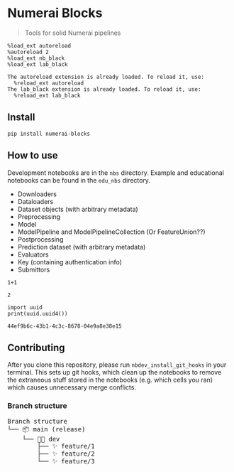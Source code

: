 # Numerai Blocks
> Tools for solid Numerai pipelines


```
%load_ext autoreload
%autoreload 2
%load_ext nb_black
%load_ext lab_black
```

    The autoreload extension is already loaded. To reload it, use:
      %reload_ext autoreload
    The lab_black extension is already loaded. To reload it, use:
      %reload_ext lab_black


## Install

`pip install numerai-blocks`

## How to use

Development notebooks are in the `nbs` directory. Example and educational notebooks can be found in the `edu_nbs` directory.

- Downloaders
- Dataloaders
- Dataset objects (with arbitrary metadata)
- Preprocessing
- Model
- ModelPipeline and ModelPipelineCollection (Or FeatureUnion??)
- Postprocessing
- Prediction dataset (with arbitrary metadata)
- Evaluators
- Key (containing authentication info)
- Submittors

```
1+1
```




    2



```
import uuid
print(uuid.uuid4())
```

    44ef9b6c-43b1-4c3c-8678-04e9a8e38e15


## Contributing

After you clone this repository, please run `nbdev_install_git_hooks` in your terminal. This sets up git hooks, which clean up the notebooks to remove the extraneous stuff stored in the notebooks (e.g. which cells you ran) which causes unnecessary merge conflicts.

### Branch structure



<pre style="white-space:pre;overflow-x:auto;line-height:normal;font-family:Menlo,'DejaVu Sans Mono',consolas,'Courier New',monospace">Branch structure                                                                                    
<span style="color: #808080; text-decoration-color: #808080">┗━━ </span>📦 main (release)                                                                               
<span style="color: #808080; text-decoration-color: #808080">    ┗━━ </span>👨‍💻 dev                                                                                    
<span style="color: #808080; text-decoration-color: #808080">        ┣━━ </span>✨ feature/1                                                                            
<span style="color: #808080; text-decoration-color: #808080">        ┣━━ </span>✨ feature/2                                                                            
<span style="color: #808080; text-decoration-color: #808080">        ┗━━ </span>✨ feature/3                                                                            
</pre>


